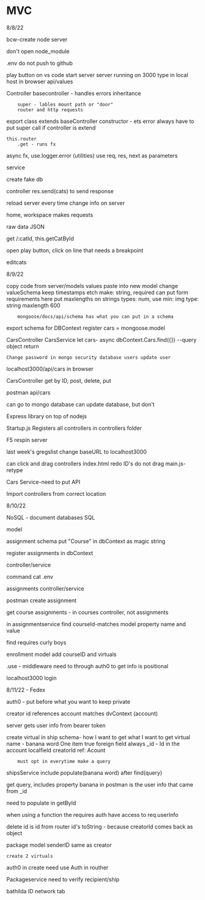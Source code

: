 # MVC

8/8/22

bcw-create
node server

don't open node_module

.env
    do not push to github

play button on vs code
    start server
    server running on 3000
    type in local host in browser api/values

Controller
    basecontroller - handles errors
        inheritance

        super - lables mount path or "door"
        router and http requests

export class extends baseController
constructor - ets error
    always have to put super call if controller is extend

    this.router
        .get - runs fx

async fx, use.logger.error (utilities)
    use req, res, next as parameters

service

create fake db

controller
    res.send(cats) to send response

reload server every time change info on server

home, workspace
    makes requests

raw data JSON

get /:catId, this.getCatById

open play button, click on line that needs a breakpoint

editcats

8/9/22

copy code from server/models values
paste into new model
    change valueSchema
    keep timestamps etch
        make: string, required
        can put form requirements here
        put maxlengths on strings
        types: num, use min:
        img type: string maxlength 600

        mongoose/docs/api/schema has what you can put in a schema

export schema for DBContext
    register cars = mongoose.model

CarsController
CarsService
    let cars- async dbContext.Cars.find({}) --query object
    return

    Change password in mongo security database users update user

localhost3000/api/cars in browser

CarsController 
    get by ID, post, delete, put

postman
    api/cars

can go to mongo database
    can update database, but don't

Express library on top of nodejs

Startup.js
    Registers all controllers in controllers folder

F5 respin server

last week's gregslist 
change baseURL to localhost3000

can click and drag controllers
index.html redo ID's
do not drag main.js-retype

Cars Service-need to put API

Import controllers from correct location

8/10/22

NoSQL - document databases
SQL

model

assignment schema
    put "Course" in dbContext as magic string

register assignments in dbContext

controller/service

command 
    cat .env

assignments controller/service

postman
    create assignment

get course assignments - in courses controller, not assignments

in assignmentservice
    find courseId-matches model
    property name and value

find requires curly boys

enrollment model
    add courseID and virtuals

.use - middleware
    need to through auth0 to get info
    is positional

localhost3000 login

8/11/22 - Fedex

auth0 - put before what you want to keep private

creator id references account
    matches dvContext (account)

server gets user info from bearer token

create virtual in ship schema- how I want to get what I want to get
    virtual name - banana word
        One item true
        foreign field always _id - Id in the account
        localfield creatorId
        ref: Acount

        must opt in everytime make a query

shipsService
    include populate(banana word) after find(query)

get query, includes property banana in postman
    is the user info that came from _id


need to populate in getById

when using a function the requires auth
    have access to req.userInfo

delete id is id from router id's
    toString - because creatorId comes back as object

package model
    senderID same as creator

    create 2 virtuals

auth0 in create
need use Auth in routher

Packageservice
    need to verify recipient/ship

bathilda ID network tab


